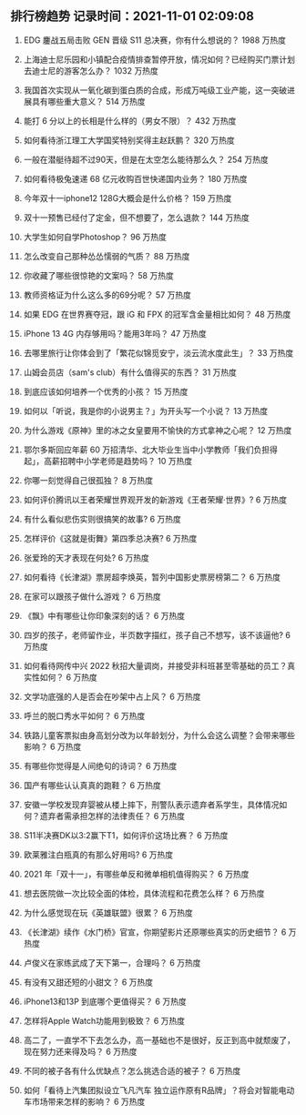 
## 排行榜趋势 记录时间：2021-11-01 02:09:08
  
  1. EDG 鏖战五局击败 GEN 晋级 S11 总决赛，你有什么想说的？ 1988 万热度
    
  2. 上海迪士尼乐园和小镇配合疫情排查暂停开放，情况如何？已经购买门票计划去迪士尼的游客怎么办？ 1032 万热度
    
  3. 我国首次实现从一氧化碳到蛋白质的合成，形成万吨级工业产能，这一突破进展具有哪些重大意义？ 514 万热度
    
  4. 能打 6 分以上的长相是什么样的（男女不限）？ 432 万热度
    
  5. 如何看待浙江理工大学国奖特别奖得主赵跃鹏？ 320 万热度
    
  6. 一般在潜艇待超不过90天，但是在太空怎么能待那么久？ 254 万热度
    
  7. 如何看待极兔速递 68 亿元收购百世快递国内业务？ 180 万热度
    
  8. 今年双十一iphone12 128G大概会是什么价格？ 159 万热度
    
  9. 双十一预售已经付了定金，但不想要了，怎么退款？ 144 万热度
    
  10. 大学生如何自学Photoshop？ 96 万热度
    
  11. 怎么改变自己那种怂怂懦弱的气质？ 88 万热度
    
  12. 你收藏了哪些很惊艳的文案吗？ 58 万热度
    
  13. 教师资格证为什么这么多的69分呢？ 57 万热度
    
  14. 如果 EDG 在世界赛夺冠，跟 iG 和 FPX 的冠军含金量相比如何？ 48 万热度
    
  15. iPhone 13 4G 内存够用吗？能用3年吗？ 47 万热度
    
  16. 去哪里旅行让你体会到了「繁花似锦觅安宁，淡云流水度此生」？ 33 万热度
    
  17. 山姆会员店（sam's club）有什么值得买的东西？ 31 万热度
    
  18. 到底应该如何培养一个优秀的小孩？ 15 万热度
    
  19. 如何以「听说，我是你的小说男主？」为开头写一个小说？ 13 万热度
    
  20. 为什么游戏《原神》里的冰之女皇要用不愉快的方式拿神之心呢？ 12 万热度
    
  21. 鄂尔多斯回应年薪 60 万招清华、北大毕业生当中小学教师「我们负担得起」，高薪招聘中小学老师是趋势吗？ 10 万热度
    
  22. 你哪一刻觉得自己很孤独？ 8 万热度
    
  23. 如何评价腾讯以王者荣耀世界观开发的新游戏《王者荣耀·世界》? 6 万热度
    
  24. 有什么看似悲伤实则很搞笑的故事? 6 万热度
    
  25. 怎样评价《这就是街舞》第四季总决赛? 6 万热度
    
  26. 张爱玲的天才表现在何处? 6 万热度
    
  27. 如何看待《长津湖》票房超李焕英，暂列中国影史票房榜第二？ 6 万热度
    
  28. 在家可以跟孩子做什么游戏？ 6 万热度
    
  29. 《飘》中有哪些让你印象深刻的话？ 6 万热度
    
  30. 四岁的孩子，老师留作业，半页数字描红，孩子自己不想写，该不该逼他? 6 万热度
    
  31. 如何看待网传中兴 2022 秋招大量调岗，并接受非科班甚至零基础的员工？真实性如何？ 6 万热度
    
  32. 文学功底强的人是否会在吵架中占上风？ 6 万热度
    
  33. 呼兰的脱口秀水平如何？ 6 万热度
    
  34. 铁路儿童客票拟由身高划分改为以年龄划分，为什么会这么调整？会带来哪些影响？ 6 万热度
    
  35. 有哪些你觉得是人间绝句的诗词？ 6 万热度
    
  36. 国产有哪些认认真真的跑鞋？ 6 万热度
    
  37. 安徽一学校发现弃婴被从楼上摔下，刑警队表示遗弃者系学生，具体情况如何？遗弃者需承担怎样的法律责任？ 6 万热度
    
  38. S11半决赛DK以3:2赢下T1，如何评价这场比赛？ 6 万热度
    
  39. 欧莱雅注白瓶真的有那么好用吗? 6 万热度
    
  40. 2021 年「双十一」，有哪些单反和微单相机值得购买？ 6 万热度
    
  41. 想去医院做一次比较全面的体检，具体流程和花费怎么样？ 6 万热度
    
  42. 为什么感觉现在玩《英雄联盟》很累？ 6 万热度
    
  43. 《长津湖》续作《水门桥》官宣，你期望影片还原哪些真实的历史细节？ 6 万热度
    
  44. 卢俊义在家练武成了天下第一，合理吗？ 6 万热度
    
  45. 有没有又甜还短的小甜文？ 6 万热度
    
  46. iPhone13和13P 到底哪个更值得买？ 6 万热度
    
  47. 怎样将Apple Watch功能用到极致？ 6 万热度
    
  48. 高二了，一直学不下去怎么办，高一基础也不是很好，反正到高中就颓废了，现在努力还来得及吗？ 6 万热度
    
  49. 不同的被子各有什么优缺点？怎么挑选合适的被子？ 6 万热度
    
  50. 如何「看待上汽集团拟设立飞凡汽车 独立运作原有R品牌」？将会对智能电动车市场带来怎样的影响？ 6 万热度
    